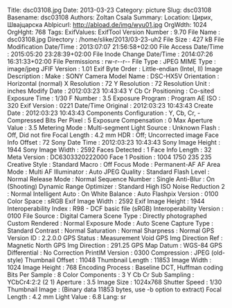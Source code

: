 Title: dsc03108.jpg
Date: 2013-03-23
Category: picture
Slug: dsc03108
Basename: dsc03108
Authors: Zoltan Csala
Summary:
Location: Цирих, Швајцарска
Ablpicurl: http://abload.de/img/wyu01.jpg
OrgWdth: 1024
OrgHght: 768
Tags:
ExifValues: ExifTool Version Number : 9.70
            File Name : dsc03108.jpg
            Directory : /home/slike/2013/03-23-uh2
            File Size : 427 kB
            File Modification Date/Time : 2013:07:07 21:56:58+02:00
            File Access Date/Time : 2015:05:20 23:28:39+02:00
            File Inode Change Date/Time : 2014:07:26 16:31:33+02:00
            File Permissions : rw-r--r--
            File Type : JPEG
            MIME Type : image/jpeg
            JFIF Version : 1.01
            Exif Byte Order : Little-endian (Intel, II)
            Image Description :
            Make : SONY
            Camera Model Name : DSC-HX5V
            Orientation : Horizontal (normal)
            X Resolution : 72
            Y Resolution : 72
            Resolution Unit : inches
            Modify Date : 2012:03:23 10:43:43
            Y Cb Cr Positioning : Co-sited
            Exposure Time : 1/30
            F Number : 3.5
            Exposure Program : Program AE
            ISO : 320
            Exif Version : 0221
            Date/Time Original : 2012:03:23 10:43:43
            Create Date : 2012:03:23 10:43:43
            Components Configuration : Y, Cb, Cr, -
            Compressed Bits Per Pixel : 5
            Exposure Compensation : 0
            Max Aperture Value : 3.5
            Metering Mode : Multi-segment
            Light Source : Unknown
            Flash : Off, Did not fire
            Focal Length : 4.2 mm
            HDR : Off; Uncorrected image
            Face Info Offset : 72
            Sony Date Time : 2012:03:23 10:43:43
            Sony Image Height : 1944
            Sony Image Width : 2592
            Faces Detected : 1
            Face Info Length : 32
            Meta Version : DC6303320222000
            Face 1 Position : 1004 1750 235 235
            Creative Style : Standard
            Macro : Off
            Focus Mode : Permanent-AF
            AF Area Mode : Multi
            AF Illuminator : Auto
            JPEG Quality : Standard
            Flash Level : Normal
            Release Mode : Normal
            Sequence Number : Single
            Anti-Blur : On (Shooting)
            Dynamic Range Optimizer : Standard
            High ISO Noise Reduction 2 : Normal
            Intelligent Auto : On
            White Balance : Auto
            Flashpix Version : 0100
            Color Space : sRGB
            Exif Image Width : 2592
            Exif Image Height : 1944
            Interoperability Index : R98 - DCF basic file (sRGB)
            Interoperability Version : 0100
            File Source : Digital Camera
            Scene Type : Directly photographed
            Custom Rendered : Normal
            Exposure Mode : Auto
            Scene Capture Type : Standard
            Contrast : Normal
            Saturation : Normal
            Sharpness : Normal
            GPS Version ID : 2.2.0.0
            GPS Status : Measurement Void
            GPS Img Direction Ref : Magnetic North
            GPS Img Direction : 291.25
            GPS Map Datum : WGS-84
            GPS Differential : No Correction
            PrintIM Version : 0300
            Compression : JPEG (old-style)
            Thumbnail Offset : 11048
            Thumbnail Length : 11853
            Image Width : 1024
            Image Height : 768
            Encoding Process : Baseline DCT, Huffman coding
            Bits Per Sample : 8
            Color Components : 3
            Y Cb Cr Sub Sampling : YCbCr4:2:2 (2 1)
            Aperture : 3.5
            Image Size : 1024x768
            Shutter Speed : 1/30
            Thumbnail Image : (Binary data 11853 bytes, use -b option to extract)
            Focal Length : 4.2 mm
            Light Value : 6.8
Lang: sr


